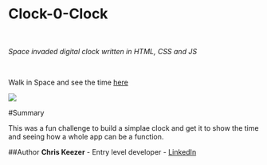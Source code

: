 # Clock-0-Clock

<br>

_Space invaded digital clock written in HTML, CSS and JS_

<br>

Walk in Space and see the time [here](https://keezer83.github.io/Clock-0-Clock/)

<image src="images/app-image.png">

#Summary

This was a fun challenge to build a simplae clock and get it to show the time and seeing how a whole app can be a function.

##Author
**Chris Keezer** - Entry level developer - [LinkedIn](https://www.linkedin.com/in/chris-keezer-890731177/)
